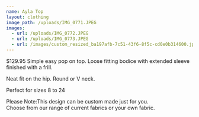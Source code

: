 ```yaml
---
name: Ayla Top
layout: clothing
image_path: /uploads/IMG_0771.JPEG
images:
  - url: /uploads/IMG_0772.JPEG
  - url: /uploads/IMG_0773.JPEG
  - url: /images/custom_resized_ba197afb-7c51-43f6-8f5c-cd0e0b314600.jpg
---
```


$129.95
Simple easy pop on top. Loose fitting bodice with extended sleeve finished with a frill.


Neat fit on the hip. Round or V neck.

Perfect for sizes 8 to 24

Please Note:This design can be custom made just for you.<br>Choose from our range of current fabrics or your own fabric.<br>
